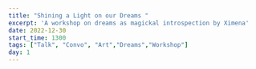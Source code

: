```yaml
---
title: "Shining a Light on our Dreams "
excerpt: 'A workshop on dreams as magickal introspection by Ximena'
date: 2022-12-30
start_time: 1300
tags: ["Talk", "Convo", "Art","Dreams","Workshop"]
day: 1
---
```

